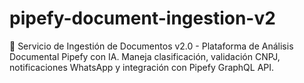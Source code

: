 # pipefy-document-ingestion-v2
🚀 Servicio de Ingestión de Documentos v2.0 - Plataforma de Análisis Documental Pipefy con IA. Maneja clasificación, validación CNPJ, notificaciones WhatsApp y integración con Pipefy GraphQL API.
